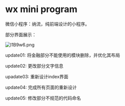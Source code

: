 # wx mini program
微信小程序：纳流，纯前端设计的小程序。

部分界面展示：

![l1B9w6.png](https://s2.ax1x.com/2019/12/31/l1B9w6.png)



update01:
将金融部分不能使用的模块删除，并优化其布局

update02:
更改部分文字信息

upadate03:
重新设计index界面

update04:
完成所有页面的重新设计

update05:
修改部分不规范的代码命名





